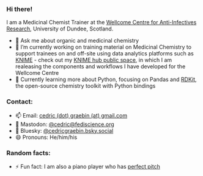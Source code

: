 ### Hi there!
I am a Medicinal Chemist Trainer at the [Wellcome Centre for Anti-Infectives Research](https://wcair.dundee.ac.uk), University of Dundee, Scotland.
- 💬 Ask me about organic and medicinal chemistry
- 🔭 I’m currently working on training material on Medicinal Chemistry to support trainees on and off-site using data analytics platforms such as [KNIME](https://www.knime.com) - check out my [KNIME hub public space](https://hub.knime.com/cgraebin001), in which I am realeasing the components and workflows I have developed for the Wellcome Centre
- 🌱 Currently learning more about Python, focusing on Pandas and [RDKit](https://www.rdkit.org), the open-source chemistry toolkit with Python bindings


### Contact:
- 📫 Email: [cedric (dot) graebin (at) gmail.com](mailto:cedric.graebin@gmail.com)
- 🐘 Mastodon: [@cedric@fediscience.org](https://fediscience.org/@cedric)
- 🦋 Bluesky: [@cedricgraebin.bsky.social](https://cedricgraebin.bsky.social)
- 😄 Pronouns: He/him/his


### Random facts:
- ⚡ Fun fact: I am also a piano player who has [perfect pitch](https://en.wikipedia.org/wiki/Absolute_pitch)

